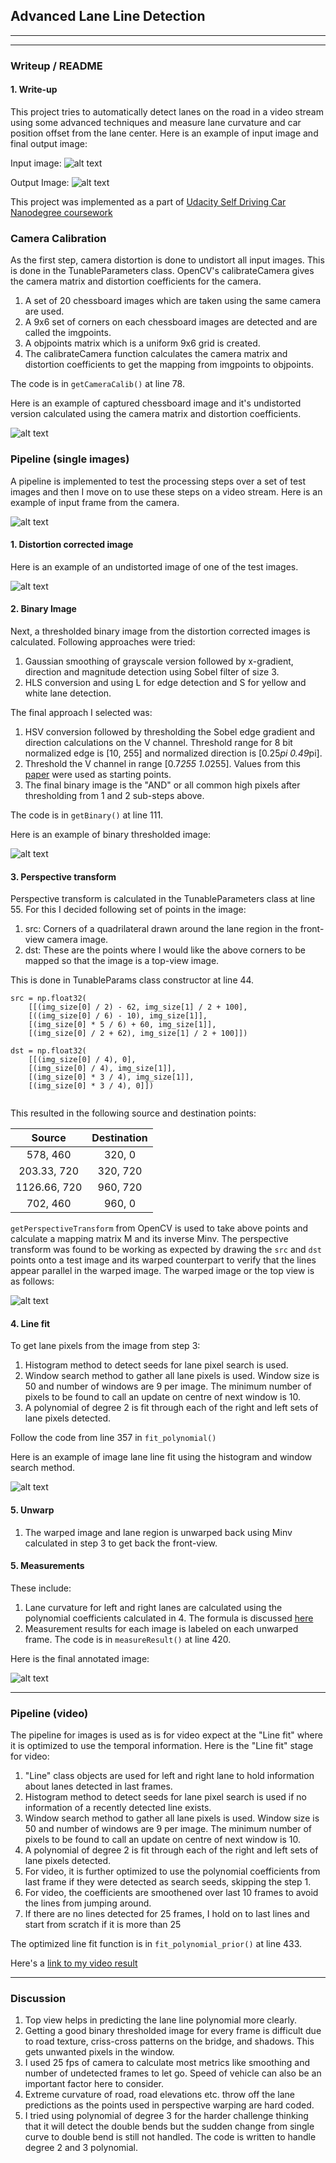 ## Advanced Lane Line Detection

---

[//]: # (Image References)

[image1]: ./test_images/straight_lines1.jpg "Input Image"
[image2]: ./output_images/Calib.jpg "Undistorted"
[image3]: ./output_images/test_undist_out0.jpg "Road Transformed"
[image4]: ./output_images/test_bin_out0.jpg "Binary Example"
[image5]: ./output_images/test_warped_out0.jpg "Warp Example"
[image6]: ./output_images/test_lanes_out0.jpg "Fit Visual"
[image7]: ./output_images/test_measured0.jpg "Output"
[video1]: ./project_out_video.mp4 "Video"


---

### Writeup / README


#### 1. Write-up 

This project tries to automatically detect lanes on the road in a video stream using some advanced techniques and measure lane curvature and car position offset from the lane center.
Here is an example of input image and final output image:

Input image:
![alt text][image1]

Output Image:
![alt text][image7]

This project was implemented as a part of [Udacity Self Driving Car Nanodegree coursework](https://www.udacity.com/course/self-driving-car-engineer-nanodegree--nd013)

### Camera Calibration

As the first step, camera distortion is done to undistort all input images. This is done in the TunableParameters class. OpenCV's calibrateCamera gives the camera matrix and distortion coefficients for the camera. 

1. A set of 20 chessboard images which are taken using the same camera are used.
2. A 9x6 set of corners on each chessboard images are detected and are called the imgpoints.
3. A objpoints matrix which is a uniform 9x6 grid is created.
4. The calibrateCamera function calculates the camera matrix and distortion coefficients to get the mapping from imgpoints to objpoints.

The code is in `getCameraCalib()`  at line 78.

Here is an example of captured chessboard image and it's undistorted version calculated using the camera matrix and distortion coefficients.

![alt text][image2]

### Pipeline (single images)
A pipeline is implemented to test the processing steps over a set of test images and then I move on to use these steps on a video stream.
Here is an example of input frame from the camera.

![alt text][image1]

#### 1. Distortion corrected image

Here is an example of an undistorted image of one of the test images.

![alt text][image3]


#### 2. Binary Image 

Next, a thresholded binary image from the distortion corrected images is calculated. Following approaches were tried:

1. Gaussian smoothing of grayscale version followed by x-gradient, direction and magnitude detection using Sobel filter of size 3.
2. HLS conversion and using L for edge detection and S for yellow and white lane detection.

The final approach I selected was:

1. HSV conversion followed by thresholding the Sobel edge gradient and direction calculations on the V channel. Threshold range for 8 bit normalized  edge is [10, 255] and normalized direction is [0.25*pi 0.49*pi].
2. Threshold the V channel in range [0.7*255 1.0*255]. Values from this  [paper](https://pdfs.semanticscholar.org/88d7/c3fe5bbfe8f275541d344eb0b1c02ccc2779.pdf) were used as starting points.
3. The final binary image is the "AND" or all common high pixels after thresholding from 1 and 2 sub-steps above.

The code is in `getBinary()` at line 111.

Here is an example of binary thresholded image:

![alt text][image4]

#### 3. Perspective transform

Perspective transform is calculated in the TunableParameters class at line 55. 
For this I decided following set of points in the image:

1. src: Corners of a quadrilateral drawn around the lane region in the front-view camera image.
2. dst: These are the points where I would like the above corners to be mapped so that the image is a top-view image.

This is done in TunableParams class constructor at line 44.


```
src = np.float32(
    [[(img_size[0] / 2) - 62, img_size[1] / 2 + 100],
    [((img_size[0] / 6) - 10), img_size[1]],
    [(img_size[0] * 5 / 6) + 60, img_size[1]],
    [(img_size[0] / 2 + 62), img_size[1] / 2 + 100]])
	
dst = np.float32(
    [[(img_size[0] / 4), 0],
    [(img_size[0] / 4), img_size[1]],
    [(img_size[0] * 3 / 4), img_size[1]],
    [(img_size[0] * 3 / 4), 0]])
	
```

This resulted in the following source and destination points:


| Source           | Destination   | 
|:----------------:|:-------------:| 
| 578, 460         | 320, 0        | 
| 203.33, 720      | 320, 720      |
| 1126.66, 720     | 960, 720      |
| 702, 460         | 960, 0        |


`getPerspectiveTransform` from OpenCV is used to take above points and calculate a mapping matrix M and its inverse Minv. The perspective transform was found to be working as expected by drawing the `src` and `dst` points onto a test image and its warped counterpart to verify that the lines appear parallel in the warped image.
The warped image or the top view is as follows:

![alt text][image5]

#### 4. Line fit

To get lane pixels from the image from step 3:

1. Histogram method to detect seeds for lane pixel search is used.
2. Window search method to gather all lane pixels is used. Window size is 50 and number of windows are 9 per image. The minimum number of pixels to be found to call an update on centre of next window is 10.
3. A polynomial of degree 2 is fit through each of the right and left sets of lane pixels detected.

Follow the code from line 357 in `fit_polynomial()`

Here is an example of image lane line fit using the histogram and window search method.

![alt text][image6]

#### 5. Unwarp

1. The warped image and lane region is unwarped back using Minv calculated in step 3 to get back the front-view.

#### 5. Measurements

These include:
1. Lane curvature for left and right lanes are calculated using the polynomial coefficients calculated in 4. The formula is discussed [here](https://www.intmath.com/applications-differentiation/8-radius-curvature.php)
2. Measurement results for each image is labeled on each unwarped frame. The code is in `measureResult()` at line 420.

Here is the final annotated image:

![alt text][image7]

---

### Pipeline (video)

The pipeline for images is used as is for video expect at the "Line fit" where it is optimized to use the temporal information. Here is the "Line fit" stage for video:
1. "Line" class objects are used for left and right lane to hold information about lanes detected in last frames.
2. Histogram method to detect seeds for lane pixel search is used if no information of a recently detected line exists.
2. Window search method to gather all lane pixels is used. Window size is 50 and number of windows are 9 per image. The minimum number of pixels to be found to call an update on centre of next window is 10.
3. A polynomial of degree 2 is fit through each of the right and left sets of lane pixels detected.
4. For video, it is further optimized to use the polynomial coefficients from last frame if they were detected as search seeds, skipping the step 1.
5. For video, the coefficients are smoothened over last 10 frames to avoid the lines from jumping around.
6. If there are no lines detected for 25 frames, I hold on to last lines and start from scratch if it is more than 25

The optimized line fit function is in `fit_polynomial_prior()` at line 433.

Here's a [link to my video result](./project_out_video.mp4)

---

### Discussion

1. Top view helps in predicting the lane line polynomial more clearly.
2. Getting a good binary thresholded image for every frame is difficult due to road texture, criss-cross patterns on the bridge, and shadows. This gets unwanted pixels in the window.
3. I used 25 fps of camera to calculate most metrics like smoothing and number of undetected frames to let go. Speed of vehicle can also be an important factor here to consider.
4. Extreme curvature of road, road elevations etc. throw off the lane predictions as the points used in perspective warping are hard coded.
5. I tried using polynomial of degree 3 for the harder challenge thinking that it will detect the double bends but the sudden change from single curve to double bend is still not handled. The code is written to handle degree 2 and 3 polynomial.

